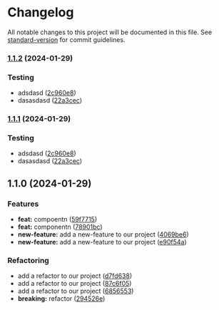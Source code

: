 # Changelog

All notable changes to this project will be documented in this file. See [standard-version](https://github.com/conventional-changelog/standard-version) for commit guidelines.

### [1.1.2](https://github.com/ViralLka/changeMD/compare/v1.1.0...v1.1.2) (2024-01-29)


### Testing

* adsdasd ([2c960e8](https://github.com/ViralLka/changeMD/commit/2c960e86a0cbfbba9f44d697491f40775a06cec4))
* dasasdasd ([22a3cec](https://github.com/ViralLka/changeMD/commit/22a3cec8da671acb81ac21d51208977e3ff07e48))

### [1.1.1](https://github.com/ViralLka/changeMD/compare/v1.1.0...v1.1.1) (2024-01-29)


### Testing

* adsdasd ([2c960e8](https://github.com/ViralLka/changeMD/commit/2c960e86a0cbfbba9f44d697491f40775a06cec4))
* dasasdasd ([22a3cec](https://github.com/ViralLka/changeMD/commit/22a3cec8da671acb81ac21d51208977e3ff07e48))

## 1.1.0 (2024-01-29)


### Features

* **feat:** compoentn ([59f7715](https://github.com/ViralLka/changeMD/commit/59f77155b0004b93f8a2b13c80eca32b3848b7b5))
* **feat:** componentn ([78901bc](https://github.com/ViralLka/changeMD/commit/78901bc636238e4d65bd86423714626fbd3f7234))
* **new-feature:** add a new-feature to our project ([4069be6](https://github.com/ViralLka/changeMD/commit/4069be6ee3cfb417c0e3d198aef110fe7250b944))
* **new-feature:** add a new-feature to our project ([e90f54a](https://github.com/ViralLka/changeMD/commit/e90f54af9320027d8876eccaf33e2194a22e3006))


### Refactoring

* add a refactor to our project ([d7fd638](https://github.com/ViralLka/changeMD/commit/d7fd63849e9571f2cc6dad3cf648ecd618211da4))
* add a refactor to our project ([87c6f05](https://github.com/ViralLka/changeMD/commit/87c6f0521f8bd47f435a233ec9d4926ebc671c1d))
* add a refactor to our project ([6856553](https://github.com/ViralLka/changeMD/commit/6856553203f4acbe292013024f3fd8a9b4dbaa3e))
* **breaking:** refactor ([294526e](https://github.com/ViralLka/changeMD/commit/294526e36e67d80547dfd0adcfdc1cccd7a36c3b))
